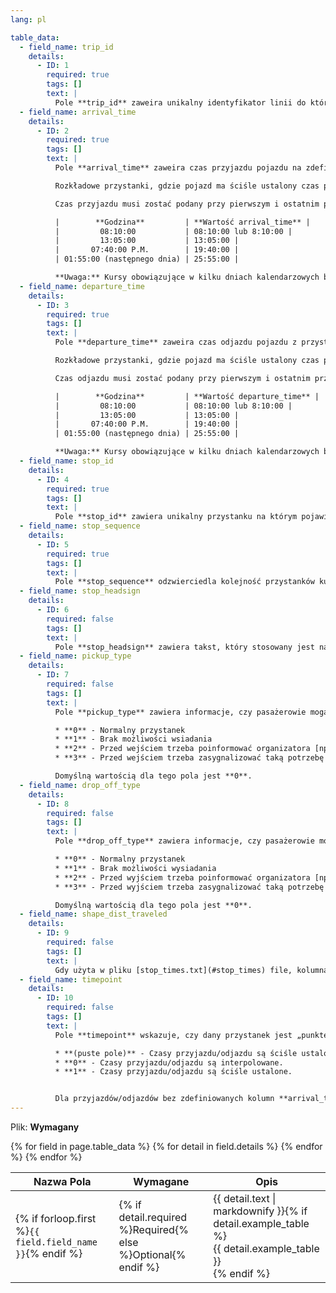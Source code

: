 ```yaml
---
lang: pl

table_data:
  - field_name: trip_id
    details:
      - ID: 1
        required: true
        tags: []
        text: |
          Pole **trip_id** zaweira unikalny identyfikator linii do której przynależy ten przyjazd/odjazd. Wartość ta musi być zgodna z plikiem [trips.txt](#trips).
  - field_name: arrival_time
    details:
      - ID: 2
        required: true
        tags: []
        text: |
          Pole **arrival_time** zaweira czas przyjazdu pojazdu na zdefiniowany przystanek przez zdefiniowany kurs. Czas jest odliczany względem "południe minus 12 godzin" (generalnie północ, z wyjątkiem dni, w które następuje zmiana czasu letni↔zimowy) na początku dnia kalendarzowego. Dla przyjkazdów po północy (należących do poprzedniego dnia kalendarzowego) wartość będzie większa od 24:00:00; w formacie HH:MM:SS czasu liczonego od południa minus 12h dnia poprzedniego. Jeśli czas odjazdu i przyjazdu jest taki sam, pola **arrival_time** i **departure_time** powinny zawierać taką samą wartość.

          Rozkładowe przystanki, gdzie pojazd ma ściśle ustalony czas przyjazdu i odjazdu, są nazywane „punktami czasowymi”. Na przykład, jeśli pojazd przyjeżdża na przystanek, zazwyczaj będzie oczekiwał z odjazdem do zdefiniowanego czasu. Jeśli przystanek nie jest punktem czasowym, albo użyj pustej wartości w polu **arrival_time** lub użyj zinterpolowanych czasów. Dodatkowo wskaż, że przystanek nie jest punktem czasowym za pomocą kolumny **timepoint** i wartości 0. Jeśli czasy interpolowane są zankowane za pomocą **timepoint**=0, to przystanki z rozkładowymi czasami powinny zawierać wartość 1 w kolumnie **timepoint**. Czas odjazdu jest potrzebny w każdym wierszu, który oznacza punkt czasowy.

          Czas przyjazdu musi zostać podany przy pierwszym i ostatnim przystanku kursu. Czas jest definiowany za pomocą ośmiu cyfr w formacie HH:MM:SS (H:MM:SS jest też akceptowalne, jeśli godzina rozpoczyna się od 0). Nie podawaj żadnych dodatkowych zanków w polach, w szczególności dotyczy to spacji. Poniższa tabela pokazuje przykładowe czasy odjazdu pojazdu, wraz z pokazaną wartością w polu **arrival_time**:

          |        **Godzina**         | **Wartość arrival_time** |
          |         08:10:00           | 08:10:00 lub 8:10:00 |
          |         13:05:00           | 13:05:00 |
          |       07:40:00 P.M.        | 19:40:00 |
          | 01:55:00 (następnego dnia) | 25:55:00 |

          **Uwaga:** Kursy obowiązujące w kilku dniach kalendarzowych będą zawierały wartości większe niż 24:00:00. Na przykład, kurs może rozpoczynać się o 22:30:00, a kończyć o 02:15:00 następnego dnia — wtedy wartości pól w GTFSie będą odpowiednio wyglądały 22:30:00 i 26:15:00. Wprowadzenia czasów jako 22:30:00 i 02:15:00 byłoby interpretowane jako kurs cofający się w czasie, co jest oczywistym błędem.
  - field_name: departure_time
    details:
      - ID: 3
        required: true
        tags: []
        text: |
          Pole **departure_time** zaweira czas odjazdu pojazdu z przystanku przez zdefiniowany kurs. Czas jest odliczany względem "południe minus 12 godzin" (generalnie północ, z wyjątkiem dni, w które następuje zmiana czasu letni↔zimowy) na początku dnia kalendarzowego. Dla odjazdów po północy (należących do poprzedniego dnia kalendarzowego) wartość będzie większa od 24:00:00; w formacie HH:MM:SS czasu liczonego od południa minus 12h dnia poprzedniego. Jeśli czas odjazdu i przyjazdu jest taki sam, pola **arrival_time** i **departure_time** powinny zawierać taką samą wartość.

          Rozkładowe przystanki, gdzie pojazd ma ściśle ustalony czas przyjazdu i odjazdu, są nazywane „punktami czasowymi”. Na przykład, jeśli pojazd przyjeżdża na przystanek, zazwyczaj będzie oczekiwał z odjazdem do zdefiniowanego czasu. Jeśli przystanek nie jest punktem czasowym, albo użyj pustej wartości w polu **departure_time** lub użyj zinterpolowanych czasów. Dodatkowo wskaż, że przystanek nie jest punktem czasowym za pomocą kolumny **timepoint** i wartości 0. Jeśli czasy interpolowane są zankowane za pomocą **timepoint**=0, to przystanki z rozkładowymi czasami powinny zawierać wartość 1 w kolumnie **timepoint**. Czas odjazdu jest potrzebny w każdym wierszu, który oznacza punkt czasowy.

          Czas odjazdu musi zostać podany przy pierwszym i ostatnim przystanku kursu. Czas jest definiowany za pomocą ośmiu cyfr w formacie HH:MM:SS (H:MM:SS jest też akceptowalne, jeśli godzina rozpoczyna się od 0). Nie podawaj żadnych dodatkowych zanków w polach, w szczególności dotyczy to spacji. Poniższa tabela pokazuje przykładowe czasy odjazdu pojazdu, wraz z pokazaną wartością w polu **departure_time**:

          |        **Godzina**         | **Wartość departure_time** |
          |         08:10:00           | 08:10:00 lub 8:10:00 |
          |         13:05:00           | 13:05:00 |
          |       07:40:00 P.M.        | 19:40:00 |
          | 01:55:00 (następnego dnia) | 25:55:00 |

          **Uwaga:** Kursy obowiązujące w kilku dniach kalendarzowych będą zawierały wartości większe niż 24:00:00. Na przykład, kurs może rozpoczynać się o 22:30:00, a kończyć o 02:15:00 następnego dnia — wtedy wartości pól w GTFSie będą odpowiednio wyglądały 22:30:00 i 26:15:00. Wprowadzenia czasów jako 22:30:00 i 02:15:00 byłoby interpretowane jako kurs cofający się w czasie, co jest oczywistym błędem.
  - field_name: stop_id
    details:
      - ID: 4
        required: true
        tags: []
        text: |
          Pole **stop_id** zawiera unikalny przystanku na którym pojawia się pojazd obsługujący kurs. Wartość ta jest musi być zgodna z plikiem [stops.txt](#stops). Jeśli w pliku [stops.txt](#stops) jest używana kolumna **location_type**, każdy przyjazd/odjazd musi mieć przypisany przystanek o **location_type**=0. Dopóki jest to możliwe wartość pola **stop_id** powinna być możliwie stała między iteracjami plików. Innymi słowy, jeśli przstanek A ma przypisane **stop_id=1**, w każdym następnym pliku ten przystanek powinien mieć również **stop_id=1**. Jeśli przystanek nie jest punktem czasowym, kolumny **arrival_time** i **departure_time** powinny przyjąć puste wartości.
  - field_name: stop_sequence
    details:
      - ID: 5
        required: true
        tags: []
        text: |
          Pole **stop_sequence** odzwierciedla kolejność przystanków kursu. Wartości pola **stop_sequence** muszą być nieujemnymi liczbami całokowitymi. Na przykład pierwszy przystanek kursu może przyjąć wartość pola **stop_sequence** 1, drugi **stop_sequence** 23, trzeci **stop_sequence** 40, i tak dalej.
  - field_name: stop_headsign
    details:
      - ID: 6
        required: false
        tags: []
        text: |
          Pole **stop_headsign** zawiera takst, który stosowany jest na oznakowaniu w celu określenia celu kursu. To pole nadpisuje wartość kolumny **trip_headsign** gdy tablica kierunkowa zmiena się w trakcie trwania kursu. Jeśli tekst ten jest stały na całej trasie kursu, użyj **trip_headsign**.
  - field_name: pickup_type
    details:
      - ID: 7
        required: false
        tags: []
        text: |
          Pole **pickup_type** zawiera informacje, czy pasażerowie mogą wsiąść na danym przystanku bez żadnej akcji z ich strony, lub czy wsiadanie pasażerów nie jest możliwe. Pole to również pozwala określić, czy pasażer musi zadzwonić do organizatora, lub czy też musi kooperować z kierowcą, aby móc wsiąść do pojazdu. Prawidłowe wartości tego pola:

          * **0** - Normalny przystanek
          * **1** - Brak możliwości wsiadania
          * **2** - Przed wejściem trzeba poinformować organizatora [np. Telebus]
          * **3** - Przed wejściem trzeba zasygnalizować taką potrzebę kierowcy [np. Na żądanie]

          Domyślną wartością dla tego pola jest **0**.
  - field_name: drop_off_type
    details:
      - ID: 8
        required: false
        tags: []
        text: |
          Pole **drop_off_type** zawiera informacje, czy pasażerowie mogą wysiąść na danym przystanku bez żadnej akcji z ich strony, lub czy wysiadanie pasażerów nie jest możliwe. Pole to również pozwala określić, czy pasażer musi zadzwonić do organizatora, lub czy też musi kooperować z kierowcą, aby móc wysiąść z pojazdu. Prawidłowe wartości tego pola:

          * **0** - Normalny przystanek
          * **1** - Brak możliwości wysiadania
          * **2** - Przed wyjściem trzeba poinformować organizatora [np. Telebus]
          * **3** - Przed wyjściem trzeba zasygnalizować taką potrzebę kierowcy [np. Na żądanie]

          Domyślną wartością dla tego pola jest **0**.
  - field_name: shape_dist_traveled
    details:
      - ID: 9
        required: false
        tags: []
        text: |
          Gdy użyta w pliku [stop_times.txt](#stop_times) file, kolumna **shape_dist_traveled** reprezentuje odległość przystanku od pierwszego punktu kształtu. Pole **shape_dist_traveled** reprezentuje prawdziwy dystans od pierwszego punktu w stopach, kilometrach, lub innej dowolnej jednostce. Dla przykładu, jeśli pojazd od początku kursy do jakiegoś przystanku przemieża 5.25 kilometrów, pole **shape_dist_traveled** dla danego przystanku mogłoby przyjmować wartość "5.25". Ta informacja potrzebna jest planerom podróży aby móc określić jaką część kształtu narysować dla danego odcinku kursu. Wartości pola **shape_dist_traveled** muszą zwiększać się wraz z wzrostem **stop_sequence**; nie mogą zmniejszać się w przypadku kursów powrotnych. Wartości jednostek użytych w kolumnie **shape_dist_traveled** w pliku [stop_times.txt](#stop_times) muszą **dokładnie** odzwierciedlać jednostki użyte w pliku [shapes.txt](#shapes).
  - field_name: timepoint
    details:
      - ID: 10
        required: false
        tags: []
        text: |
          Pole **timepoint** wskazuje, czy dany przystanek jest „punktem czasowym”, tj. czy przystanek ma ściśle sutalony rozkład dla tego przystanku, lub czy są to czasy interpolowane/szacunkowe. To pole pozawala producentowi GTFSów podawać czasy inerpolowane z zachowaniem wiedzy lokalnej, ale nadal oznaczać je jako „szacunkowe”. Dla pól z zdefiniowanymi **arrival_time** i **departure_time** następujące wartości są dostępne:

          * **(puste pole)** - Czasy przyjazdu/odjazdu są ściśle ustalone.
          * **0** - Czasy przyjazdu/odjazdu są interpolowane.
          * **1** - Czasy przyjazdu/odjazdu są ściśle ustalone.


          Dla przyjazdów/odjazdów bez zdefiniowanych kolumn **arrival_time** i **departure_time**, czasy przyjazdu/odjazdu będą musiały być interpolowane. Producenci GTFSów mogą oznaczać takie wpisy za pomocą timepoint=0, ale użycie timepoint=1, bez definiowania **arrival_time** i **departure_time** byłoby błędem.
---
```

Plik: **Wymagany**

<div class="table-wrapper">
  <table class="recommendation">
    <thead>
      <tr>
        <th>Nazwa Pola</th>
        <th>Wymagane</th>
        <th>Opis</th>
      </tr>
    </thead>
    <tbody>
    {% for field in page.table_data %}
      {% for detail in field.details %}
      <tr id="{{ page.slug }}_{{ detail.ID }}" class="anchor-row{% if forloop.first %} field-row{% endif %}{% for tag in detail.tags %} {{ tag }}{% endfor %}">
        <td>{% if forloop.first %}<code>{{ field.field_name }}</code>{% endif %}</td>
        <td>{% if detail.required %}Required{% else %}Optional{% endif %}</td>
        <td>{{ detail.text | markdownify }}{% if detail.example_table %}<div class="table-wrapper">{{ detail.example_table }}</div>{% endif %}</td>
      </tr>
      {% endfor %}
    {% endfor %}
    </tbody>
  </table>
</div>
